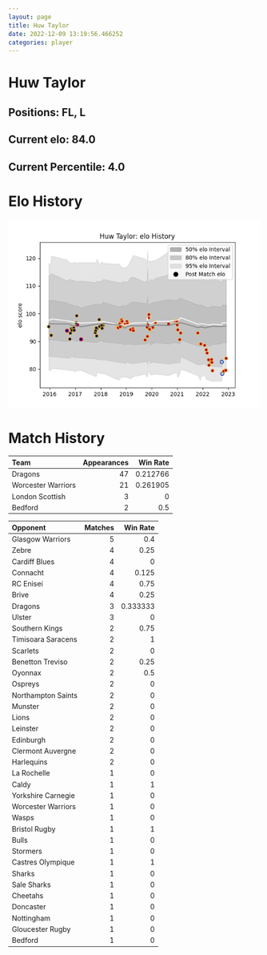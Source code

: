 ```yaml
---  
layout: page  
title: Huw Taylor  
date: 2022-12-09 13:19:56.466252  
categories: player  
---
```

# Huw Taylor

## Positions: FL, L

## Current elo: 84.0

## Current Percentile: 4.0

# Elo History


![elo history](history_HuwTaylor.png)
# Match History


| Team               |   Appearances |   Win Rate |
|:-------------------|--------------:|-----------:|
| Dragons            |            47 |   0.212766 |
| Worcester Warriors |            21 |   0.261905 |
| London Scottish    |             3 |   0        |
| Bedford            |             2 |   0.5      |

| Opponent           |   Matches |   Win Rate |
|:-------------------|----------:|-----------:|
| Glasgow Warriors   |         5 |   0.4      |
| Zebre              |         4 |   0.25     |
| Cardiff Blues      |         4 |   0        |
| Connacht           |         4 |   0.125    |
| RC Enisei          |         4 |   0.75     |
| Brive              |         4 |   0.25     |
| Dragons            |         3 |   0.333333 |
| Ulster             |         3 |   0        |
| Southern Kings     |         2 |   0.75     |
| Timisoara Saracens |         2 |   1        |
| Scarlets           |         2 |   0        |
| Benetton Treviso   |         2 |   0.25     |
| Oyonnax            |         2 |   0.5      |
| Ospreys            |         2 |   0        |
| Northampton Saints |         2 |   0        |
| Munster            |         2 |   0        |
| Lions              |         2 |   0        |
| Leinster           |         2 |   0        |
| Edinburgh          |         2 |   0        |
| Clermont Auvergne  |         2 |   0        |
| Harlequins         |         2 |   0        |
| La Rochelle        |         1 |   0        |
| Caldy              |         1 |   1        |
| Yorkshire Carnegie |         1 |   0        |
| Worcester Warriors |         1 |   0        |
| Wasps              |         1 |   0        |
| Bristol Rugby      |         1 |   1        |
| Bulls              |         1 |   0        |
| Stormers           |         1 |   0        |
| Castres Olympique  |         1 |   1        |
| Sharks             |         1 |   0        |
| Sale Sharks        |         1 |   0        |
| Cheetahs           |         1 |   0        |
| Doncaster          |         1 |   0        |
| Nottingham         |         1 |   0        |
| Gloucester Rugby   |         1 |   0        |
| Bedford            |         1 |   0        |